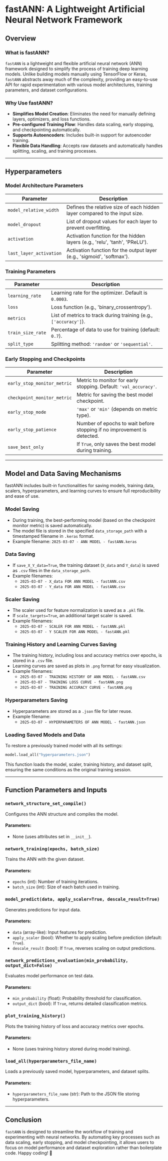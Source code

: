 # fastANN: A Lightweight Artificial Neural Network Framework

## Overview

### What is fastANN?
`fastANN` is a lightweight and flexible artificial neural network (ANN) framework designed to simplify the process of training deep learning models. Unlike building models manually using TensorFlow or Keras, `fastANN` abstracts away much of the complexity, providing an easy-to-use API for rapid experimentation with various model architectures, training parameters, and dataset configurations.

### Why Use fastANN?
- **Simplifies Model Creation**: Eliminates the need for manually defining layers, optimizers, and loss functions.
- **Pre-configured Training Flow**: Handles data scaling, early stopping, and checkpointing automatically.
- **Supports Autoencoders**: Includes built-in support for autoencoder training.
- **Flexible Data Handling**: Accepts raw datasets and automatically handles splitting, scaling, and training processes.

---

## Hyperparameters

### Model Architecture Parameters
| Parameter                  | Description |
|----------------------------|-------------|
| `model_relative_width`     | Defines the relative size of each hidden layer compared to the input size. |
| `model_dropout`            | List of dropout values for each layer to prevent overfitting. |
| `activation`               | Activation function for the hidden layers (e.g., 'relu', 'tanh', 'PReLU'). |
| `last_layer_activation`    | Activation function for the output layer (e.g., 'sigmoid', 'softmax'). |

### Training Parameters
| Parameter                  | Description |
|----------------------------|-------------|
| `learning_rate`            | Learning rate for the optimizer. Default is `0.0003`. |
| `loss`                     | Loss function (e.g., 'binary_crossentropy'). |
| `metrics`                  | List of metrics to track during training (e.g., `['accuracy']`). |
| `train_size_rate`          | Percentage of data to use for training (default: `0.7`). |
| `split_type`               | Splitting method: `'random'` or `'sequential'`. |

### Early Stopping and Checkpoints
| Parameter                  | Description |
|----------------------------|-------------|
| `early_stop_monitor_metric` | Metric to monitor for early stopping. Default: `'val_accuracy'`. |
| `checkpoint_monitor_metric` | Metric for saving the best model checkpoint. |
| `early_stop_mode`           | `'max'` or `'min'` (depends on metric type). |
| `early_stop_patience`       | Number of epochs to wait before stopping if no improvement is detected. |
| `save_best_only`            | If `True`, only saves the best model during training. |

---

## Model and Data Saving Mechanisms

fastANN includes built-in functionalities for saving models, training data, scalers, hyperparameters, and learning curves to ensure full reproducibility and ease of use.

### **Model Saving**
- During training, the best-performing model (based on the checkpoint monitor metric) is saved automatically.
- The model file is stored in the specified `data_storage_path` with a timestamped filename in `.keras` format.
- Example filename: `2025-03-07 - ANN MODEL - fastANN.keras`

### **Data Saving**
- If `save_X_Y_data=True`, the training dataset (`X_data` and `Y_data`) is saved as `.csv` files in the `data_storage_path`.
- Example filenames:
  - `2025-03-07 - X_data FOR ANN MODEL - fastANN.csv`
  - `2025-03-07 - Y_data FOR ANN MODEL - fastANN.csv`

### **Scaler Saving**
- The scaler used for feature normalization is saved as a `.pkl` file.
- If `scale_targets=True`, an additional target scaler is saved.
- Example filenames:
  - `2025-03-07 - SCALER FOR ANN MODEL - fastANN.pkl`
  - `2025-03-07 - Y SCALER FOR ANN MODEL - fastANN.pkl`

### **Training History and Learning Curves Saving**
- The training history, including loss and accuracy metrics over epochs, is stored in a `.csv` file.
- Learning curves are saved as plots in `.png` format for easy visualization.
- Example filenames:
  - `2025-03-07 - TRAINING HISTORY OF ANN MODEL - fastANN.csv`
  - `2025-03-07 - TRAINING LOSS CURVE - fastANN.png`
  - `2025-03-07 - TRAINING ACCURACY CURVE - fastANN.png`

### **Hyperparameters Saving**
- Hyperparameters are stored as a `.json` file for later reuse.
- Example filename:
  - `2025-03-07 - HYPERPARAMETERS OF ANN MODEL - fastANN.json`

### **Loading Saved Models and Data**
To restore a previously trained model with all its settings:
```python
model.load_all("hyperparameters.json")
```
This function loads the model, scaler, training history, and dataset split, ensuring the same conditions as the original training session.

---

## Function Parameters and Inputs

### `network_structure_set_compile()`
Configures the ANN structure and compiles the model.
#### **Parameters:**
- None (uses attributes set in `__init__`).

### `network_training(epochs, batch_size)`
Trains the ANN with the given dataset.
#### **Parameters:**
- `epochs` (int): Number of training iterations.
- `batch_size` (int): Size of each batch used in training.

### `model_predict(data, apply_scaler=True, descale_result=True)`
Generates predictions for input data.
#### **Parameters:**
- `data` (array-like): Input features for prediction.
- `apply_scaler` (bool): Whether to apply scaling before prediction (default: `True`).
- `descale_result` (bool): If `True`, reverses scaling on output predictions.

### `network_predictions_evaluation(min_probability, output_dict=False)`
Evaluates model performance on test data.
#### **Parameters:**
- `min_probability` (float): Probability threshold for classification.
- `output_dict` (bool): If `True`, returns detailed classification metrics.

### `plot_training_history()`
Plots the training history of loss and accuracy metrics over epochs.
#### **Parameters:**
- None (uses training history stored during model training).

### `load_all(hyperparameters_file_name)`
Loads a previously saved model, hyperparameters, and dataset splits.
#### **Parameters:**
- `hyperparameters_file_name` (str): Path to the JSON file storing hyperparameters.

---

## Conclusion
`fastANN` is designed to streamline the workflow of training and experimenting with neural networks. By automating key processes such as data scaling, early stopping, and model checkpointing, it allows users to focus on model performance and dataset exploration rather than boilerplate code. Happy coding! 🚀

